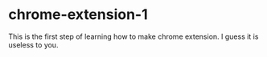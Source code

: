 # chrome-extension-1
This is the first step of learning how to make chrome extension. 
I guess it is useless to you.
